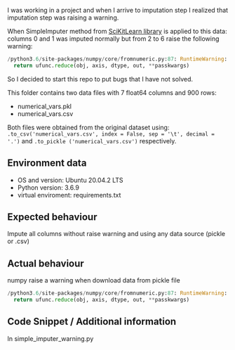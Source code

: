 I was working in a project and when I arrive to imputation step I realized that imputation step was raising a warning.

When SimpleImputer method from [SciKitLearn library](https://scikit-learn.org/stable/modules/generated/sklearn.impute.SimpleImputer.html)
is applied to this data: columns 0 and 1 was imputed normally but from 2 to 6 raise the following warning:

``` python
/python3.6/site-packages/numpy/core/fromnumeric.py:87: RuntimeWarning: invalid value encountered in reduce
  return ufunc.reduce(obj, axis, dtype, out, **passkwargs)
```
So I decided to start this repo to put bugs that I have not solved.

This folder contains two data files with 7 float64 columns and 900 rows: 
- numerical_vars.pkl
- numerical_vars.csv 

Both files were obtained from the original dataset using:
```.to_csv('numerical_vars.csv', index = False, sep = '\t', decimal = '.')``` 
and 
```.to_pickle ('numerical_vars.csv')``` 
respectively.


## Environment data
-   OS and version: Ubuntu 20.04.2 LTS
-   Python version: 3.6.9
-   virtual enviroment: requirements.txt

## Expected behaviour

Impute all columns without raise warning and using any data source (pickle or .csv)

## Actual behaviour
numpy raise a warning when download data from pickle file
``` python
/python3.6/site-packages/numpy/core/fromnumeric.py:87: RuntimeWarning: invalid value encountered in reduce
  return ufunc.reduce(obj, axis, dtype, out, **passkwargs)
```

## Code Snippet / Additional information
In simple_imputer_warning.py
